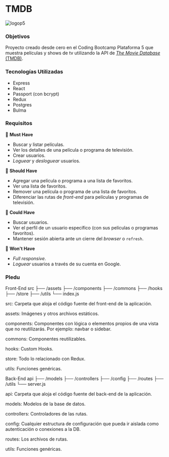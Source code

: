 # TMDB

![logop5](https://p5-hall-of-fame.s3.amazonaws.com/p5logo.png)

### Objetivos

Proyecto creado desde cero en el Coding Bootcamp Plataforma 5 que muestra películas y shows de tv utilizando la API de [_The Movie Database_ (TMDB)](https://www.themoviedb.org/).


### Tecnologías Utilizadas

- Express
- React
- Passport (con bcrypt)
- Redux
- Postgres
- Bulma

### Requisitos

📕 **Must Have**

- Buscar y listar películas.
- Ver los detalles de una película o programa de televisión.
- Crear usuarios.
- _Loguear_ y _desloguear_ usuarios.

📘 **Should Have**

- Agregar una película o programa a una lista de favoritos.
- Ver una lista de favoritos.
- Remover una película o programa de una lista de favoritos.
- Diferenciar las rutas de _front-end_ para películas y programas de televisión.

📗 **Could Have**

- Buscar usuarios.
- Ver el perfil de un usuario específico (con sus películas o programas favoritos).
- Mantener sesión abierta ante un cierre del _browser_ o `refresh`.

📓 **Won't Have**

- _Full responsive_.
- _Loguear_ usuarios a través de su cuenta en Google.

### Pledu

Front-End
src
├── /assets
├── /components
├── /commons
├── /hooks
├── /store
├── /utils
└── index.js

src: Carpeta que aloja el código fuente del front-end de la aplicación.

assets: Imágenes y otros archivos estáticos.

components: Componentes con lógica o elementos propios de una vista que no reutilizarás. Por ejemplo: navbar o sidebar.

commons: Componentes reutilizables.

hooks: Custom Hooks.

store: Todo lo relacionado con Redux.

utils: Funciones genéricas.

Back-End
api
├── /models
├── /controllers
├── /config
├── /routes
├── /utils
└── server.js

api: Carpeta que aloja el código fuente del back-end de la aplicación.

models: Modelos de la base de datos.

controllers: Controladores de las rutas.

config: Cualquier estructura de configuración que pueda ir aislada como autenticación o conexiones a la DB.

routes: Los archivos de rutas.

utils: Funciones genéricas.

